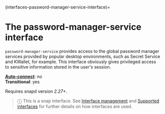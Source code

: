 (interfaces-password-manager-service-interface)=
# The password-manager-service interface

`password-manager-service` provides access to the global password manager services provided by popular desktop environments, such as Secret Service and KWallet, for example. This interface obviously gives privileged access to sensitive information stored in the user's session.


**[Auto-connect](/t/interface-management/6154#heading--auto-connections)**: no</br>
**Transitional**: yes

Requires snapd version _2.27+_.

> ⓘ  This is a snap interface. See [Interface management](/) and [Supported interfaces](/interfaces/index) for further details on how interfaces are used.


